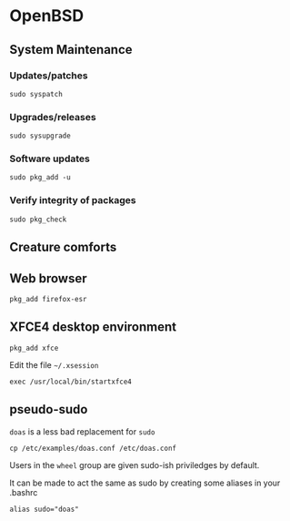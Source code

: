 # OpenBSD

## System Maintenance

### Updates/patches

    sudo syspatch


### Upgrades/releases

    sudo sysupgrade

### Software updates

    sudo pkg_add -u

### Verify integrity of packages

    sudo pkg_check

## Creature comforts

## Web browser

    pkg_add firefox-esr

## XFCE4 desktop environment

    pkg_add xfce

Edit the file `~/.xsession`

    exec /usr/local/bin/startxfce4

## pseudo-sudo

`doas` is a less bad replacement for `sudo`

    cp /etc/examples/doas.conf /etc/doas.conf

Users in the `wheel` group are given sudo-ish priviledges by default. 

It can be made to act the same as sudo by creating some aliases in your .bashrc

    alias sudo="doas"

 
